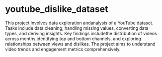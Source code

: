 # youtube_dislike_dataset
This project involves data exploration andanalysis of a YouTube dataset. Tasks include data cleaning, handling missing values, converting data types, and deriving insights. Key findings includethe distribution of videos across months,identifying top and bottom channels, and exploring relationships between views and dislikes. The project aims to understand video trends and engagement metrics comprehensively.
